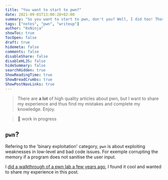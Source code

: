 ```yaml
---
title: "You want to start to pwn?"
date: 2021-09-01T13:00:28+02:00
summary: "So you want to start to pwn, don't you? Well, I did too! Those are my notes on the past year of binary exploitation."
tags: ["notes", "pwn", "writeup"]
author: "0xNinja"
showToc: true
TocOpen: false
draft: true
hidemeta: false
comments: false
disableShare: false
disableHLJS: false
hideSummary: false
searchHidden: true
ShowReadingTime: true
ShowBreadCrumbs: true
ShowPostNavLinks: true
---
```


> There are **a lot** of high quality articles about pwn, but I want to share my experience and thus find my mistakes and complete my knowledge. Enjoy.

> :wrench: work in progress

## `pwn`?

Refering to the 'binary exploitation' category, `pwn` is about exploiting weaknesses in low-level and bad code issues. For exemple corrupting the memory if a program does not sanitise the user input.

I [did a walkthrough of a pwn lab a few years ago](https://fakenews.sh/blog/startingpwnt-rop-part-walkthrough/), I found it cool and wanted to share my experience in this post.

